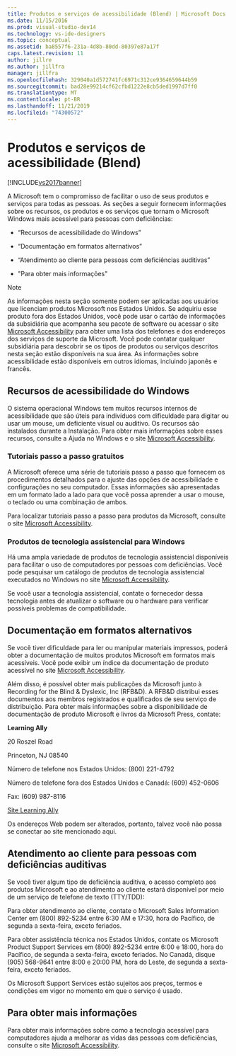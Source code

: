 ```yaml
---
title: Produtos e serviços de acessibilidade (Blend) | Microsoft Docs
ms.date: 11/15/2016
ms.prod: visual-studio-dev14
ms.technology: vs-ide-designers
ms.topic: conceptual
ms.assetid: ba8557f6-231a-4d8b-80dd-80397e87a17f
caps.latest.revision: 11
author: jillre
ms.author: jillfra
manager: jillfra
ms.openlocfilehash: 329040a1d572741fc6971c312ce9364659644b59
ms.sourcegitcommit: bad28e99214cf62cfbd1222e8cb5ded1997d7ff0
ms.translationtype: MT
ms.contentlocale: pt-BR
ms.lasthandoff: 11/21/2019
ms.locfileid: "74300572"
---
```

# <a name="accessibility-products-and-services-blend"></a>Produtos e serviços de acessibilidade (Blend)
[!INCLUDE[vs2017banner](../includes/vs2017banner.md)]

A Microsoft tem o compromisso de facilitar o uso de seus produtos e serviços para todas as pessoas. As seções a seguir fornecem informações sobre os recursos, os produtos e os serviços que tornam o Microsoft Windows mais acessível para pessoas com deficiências:

- “Recursos de acessibilidade do Windows”

- “Documentação em formatos alternativos”

- “Atendimento ao cliente para pessoas com deficiências auditivas”

- "Para obter mais informações"

> [!NOTE]
> As informações nesta seção somente podem ser aplicadas aos usuários que licenciam produtos Microsoft nos Estados Unidos. Se adquiriu esse produto fora dos Estados Unidos, você pode usar o cartão de informações da subsidiária que acompanha seu pacote de software ou acessar o site [Microsoft Accessibility](https://go.microsoft.com/fwlink/?LinkID=75069) para obter uma lista dos telefones e dos endereços dos serviços de suporte da Microsoft. Você pode contatar qualquer subsidiária para descobrir se os tipos de produtos ou serviços descritos nesta seção estão disponíveis na sua área. As informações sobre acessibilidade estão disponíveis em outros idiomas, incluindo japonês e francês.

## <a name="accessibility-features-of-windows"></a>Recursos de acessibilidade do Windows
 O sistema operacional Windows tem muitos recursos internos de acessibilidade que são úteis para indivíduos com dificuldade para digitar ou usar um mouse, um deficiente visual ou auditivo. Os recursos são instalados durante a Instalação. Para obter mais informações sobre esses recursos, consulte a Ajuda no Windows e o site [Microsoft Accessibility](https://go.microsoft.com/fwlink/?LinkID=75069).

### <a name="free-step-by-step-tutorials"></a>Tutoriais passo a passo gratuitos
 A Microsoft oferece uma série de tutoriais passo a passo que fornecem os procedimentos detalhados para o ajuste das opções de acessibilidade e configurações no seu computador. Essas informações são apresentadas em um formato lado a lado para que você possa aprender a usar o mouse, o teclado ou uma combinação de ambos.

 Para localizar tutoriais passo a passo para produtos da Microsoft, consulte o site [Microsoft Accessibility](https://go.microsoft.com/fwlink/?LinkID=75069).

### <a name="assistive-technology-products-for-windows"></a>Produtos de tecnologia assistencial para Windows
 Há uma ampla variedade de produtos de tecnologia assistencial disponíveis para facilitar o uso de computadores por pessoas com deficiências. Você pode pesquisar um catálogo de produtos de tecnologia assistencial executados no Windows no site [Microsoft Accessibility](https://go.microsoft.com/fwlink/?LinkID=75069).

 Se você usar a tecnologia assistencial, contate o fornecedor dessa tecnologia antes de atualizar o software ou o hardware para verificar possíveis problemas de compatibilidade.

## <a name="documentation-in-alternative-formats"></a>Documentação em formatos alternativos
 Se você tiver dificuldade para ler ou manipular materiais impressos, poderá obter a documentação de muitos produtos Microsoft em formatos mais acessíveis. Você pode exibir um índice da documentação de produto acessível no site [Microsoft Accessibility](https://go.microsoft.com/fwlink/?LinkID=75069).

 Além disso, é possível obter mais publicações da Microsoft junto à Recording for the Blind & Dyslexic, Inc (RFB&D). A RFB&D distribui esses documentos aos membros registrados e qualificados de seu serviço de distribuição. Para obter mais informações sobre a disponibilidade de documentação de produto Microsoft e livros da Microsoft Press, contate:

 **Learning Ally**

 20 Roszel Road

 Princeton, NJ 08540

 Número de telefone nos Estados Unidos: (800) 221-4792

 Número de telefone fora dos Estados Unidos e Canadá: (609) 452-0606

 Fax: (609) 987-8116

 [Site Learning Ally](https://go.microsoft.com/fwlink/?LinkId=111110)

 Os endereços Web podem ser alterados, portanto, talvez você não possa se conectar ao site mencionado aqui.

## <a name="customer-service-for-people-with-hearing-impairments"></a>Atendimento ao cliente para pessoas com deficiências auditivas
 Se você tiver algum tipo de deficiência auditiva, o acesso completo aos produtos Microsoft e ao atendimento ao cliente estará disponível por meio de um serviço de telefone de texto (TTY/TDD):

 Para obter atendimento ao cliente, contate o Microsoft Sales Information Center em (800) 892-5234 entre 6:30 AM e 17:30, hora do Pacífico, de segunda a sexta-feira, exceto feriados.

 Para obter assistência técnica nos Estados Unidos, contate os Microsoft Product Support Services em (800) 892-5234 entre 6:00 e 18:00, hora do Pacífico, de segunda a sexta-feira, exceto feriados. No Canadá, disque (905) 568-9641 entre 8:00 e 20:00 PM, hora do Leste, de segunda a sexta-feira, exceto feriados.

 Os Microsoft Support Services estão sujeitos aos preços, termos e condições em vigor no momento em que o serviço é usado.

## <a name="for-more-information"></a>Para obter mais informações
 Para obter mais informações sobre como a tecnologia acessível para computadores ajuda a melhorar as vidas das pessoas com deficiências, consulte o site [Microsoft Accessibility](https://go.microsoft.com/fwlink/?LinkID=75069).
